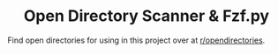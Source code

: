 <h1 align="center">Open Directory Scanner & Fzf.py</h1>

Find open directories for using in this project over at [r/opendirectories](https://www.reddit.com/r/opendirectories).